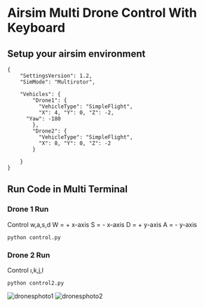 # Airsim Multi Drone Control With Keyboard

## Setup your airsim environment
```
{
    "SettingsVersion": 1.2,
    "SimMode": "Multirotor",

    "Vehicles": {
        "Drone1": {
          "VehicleType": "SimpleFlight",
          "X": 4, "Y": 0, "Z": -2,
      "Yaw": -180
        },
        "Drone2": {
          "VehicleType": "SimpleFlight",
          "X": 8, "Y": 0, "Z": -2
        }

    }
}
```

## Run Code in Multi Terminal

### Drone 1 Run

Control  w,a,s,d
W = + x-axis
S = - x-axis
D = + y-axis
A = - y-axis

```
python control.py
```

### Drone 2 Run
Control ı,k,j,l
```
python control2.py
```

![dronesphoto1](https://github.com/mkaraaslan-dev/airsim-multi-drone-control/blob/main/images/2021-05-16%2003-17-24.gif)
![dronesphoto2](https://github.com/mkaraaslan-dev/airsim-multi-drone-control/blob/main/images/2021-05-16%2003-15-38.gif)

